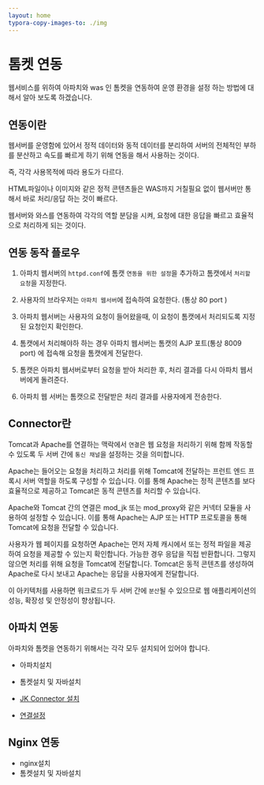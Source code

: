 ```yaml
---
layout: home
typora-copy-images-to: ./img
---
```


# 톰켓 연동
웹서비스를 위하여 아파치와 was 인 톰켓을 연동하여 운영 환경을 설정 하는 방법에 대해서 알아 보도록 하겠습니다.

## 연동이란
웹서버를 운영함에 있어서 정적 데이터와 동적 데이터를 분리하여 서버의 전체적인 부하를 분산하고 속도를 빠르게 하기 위해 연동을 해서 사용하는 것이다.  

즉, 각각 사용목적에 따라 용도가 다르다. 

HTML파일이나 이미지와 같은 정적 콘텐츠들은 WAS까지 거칠필요 없이 웹서버만 통해서 바로 처리/응답 하는 것이 빠르다.

웹서버와 와스를 연동하여 각각의 역할 분담을 시켜, 요청에 대한 응답을 빠르고 효율적으로 처리하게 되는 것이다. 


## 연동 동작 플로우
1. 아파치 웹서버의 `httpd.conf`에 톰캣 `연동을 위한 설정`을 추가하고 톰캣에서 `처리할 요청`을 지정한다.

2. 사용자의 브라우저는 `아파치 웹서버`에 접속하여 요청한다. (통상 80 port )

3. 아파치 웹서버는 사용자의 요청이 들어왔을때, 이 요청이 톰캣에서 처리되도록 지정된 요청인지 확인한다.

4. 톰캣에서 처리해야하 하는 경우 아파치 웹서버는 톰캣의 AJP 포트(통상 8009 port) 에 접속해 요청을 톰캣에게 전달한다. 

5. 톰캣은 아파치 웹서버로부터 요청을 받아 처리한 후, 처리 결과를 다시 아파치 웹서버에게 돌려준다.

6. 아파치 웹 서버는 톰캣으로 전달받은 처리 결과를 사용자에게 전송한다.  



## Connector란
Tomcat과 Apache를 연결하는 맥락에서 `연결`은 웹 요청을 처리하기 위해 함께 작동할 수 있도록 두 서버 간에 `통신 채널`을 설정하는 것을 의미합니다.

Apache는 들어오는 요청을 처리하고 처리를 위해 Tomcat에 전달하는 프런트 엔드 프록시 서버 역할을 하도록 구성할 수 있습니다. 이를 통해 Apache는 정적 콘텐츠를 보다 효율적으로 제공하고 Tomcat은 동적 콘텐츠를 처리할 수 있습니다.  

Apache와 Tomcat 간의 연결은 mod_jk 또는 mod_proxy와 같은 커넥터 모듈을 사용하여 설정할 수 있습니다. 이를 통해 Apache는 AJP 또는 HTTP 프로토콜을 통해 Tomcat에 요청을 전달할 수 있습니다.

사용자가 웹 페이지를 요청하면 Apache는 먼저 자체 캐시에서 또는 정적 파일을 제공하여 요청을 제공할 수 있는지 확인합니다. 가능한 경우 응답을 직접 반환합니다. 그렇지 않으면 처리를 위해 요청을 Tomcat에 전달합니다. Tomcat은 동적 콘텐츠를 생성하여 Apache로 다시 보내고 Apache는 응답을 사용자에게 전달합니다.

이 아키텍처를 사용하면 워크로드가 두 서버 간에 `분산`될 수 있으므로 웹 애플리케이션의 성능, 확장성 및 안정성이 향상됩니다.


## 아파치 연동
아파치와 톰켓을 연동하기 위해서는 각각 모두 설치되어 있어야 합니다.
* 아파치설치
* 톰켓설치 및 자바설치

* [JK Connector 설치](apache)
* [연결설정](apache)


## Nginx 연동
* nginx설치
* 톰켓설치 및 자바설치




